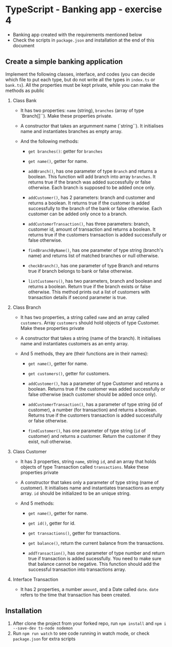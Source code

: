# TypeScript - Banking app - exercise 4

- Banking app created with the requirements mentioned below
- Check the scripts in `package.json` and installation at the end of this document

## Create a simple banking application

Implement the following classes, interface, and codes (you can decide which file to put each type, but do not write all the types in `index.ts` or `bank.ts`). All the properties must be kept private, while you can make the methods as public

1. Class Bank

   - It has two properties: `name` (string), `branches` (array of type `Branch[]``). Make these properties private.

   - A constructor that takes an argumment name (`string``). It initialises name and instantiates branches as empty array.

   - And the following methods:

     - `get branches()`: getter for `branches`

     - `get name()`, getter for name.

     - `addBranch()`, has one parameter of type `Branch` and returns a boolean. This function will add branch into array `branches`. It returns true if the branch was added successfully or false otherwise. Each branch is supposed to be added once only.

     - `addCustomer()`, has 2 parameters: branch and customer and returns a boolean. It returns true if the customer is added successfully to the branch of the bank or false otherwise. Each customer can be added only once to a branch.

     - `addCustomerTransaction()`, has three parameters: branch, customer id, amount of transaction and returns a boolean. It returns true if the customers transaction is added successfully or false otherwise.

     - `findBranchByName()`, has one parameter of type string (branch's name) and returns list of matched branches or null otherwise.

     - `checkBranch()`, has one parameter of type Branch and returns true if branch belongs to bank or false otherwise.

     - `listCustomers()`, has two parameters, branch and boolean and returns a boolean. Return true if the branch exists or false otherwise. This method prints out a list of customers with transaction details if second parameter is true.

2. Class Branch

   - It has two properties, a string called `name` and an array called `customers`. Array `customers` should hold objects of type Customer. Make these properties private

   - A constructor that takes a string (name of the branch). It initialises name and instantiates customers as an emty array.

   - And 5 methods, they are (their functions are in their names):

     - `get name()`, getter for name.

     - `get customers()`, getter for customers.

     - `addCustomer()`, has a parameter of type Customer and returns a boolean. Returns true if the customer was added successfully or false otherwise (each customer should be added once only).

     - `addCustomerTransaction()`, has a parameter of type string (id of customer), a number (for transaction) and returns a boolean. Returns true if the customers transaction is added successfully or false otherwise.

     - `findCustomer()`, has one parameter of type string (`id` of customer) and returns a customer. Return the customer if they exist, null otherwise.

3. Class Customer

   - It has 3 properties, string `name`, string `id`, and an array that holds objects of type Transaction called `transactions`. Make these properties private

   - A constructor that takes only a parameter of type string (name of customer). It initialises name and instantiates transactions as empty array. `id` should be initialized to be an unique string.

   - And 5 methods:

     - `get name()`, getter for name.

     - `get id()`, getter for id.

     - `get transactions()`, getter for transactions.

     - `get balance()`, return the current balance from the transactions.

     - `addTransaction()`, has one parameter of type number and return true if transaction is added sucessfully. You need to make sure that balance cannot be negative. This function should add the successful transaction into transactions array.

4. Interface Transaction

   - It has 2 properties, a number `amount`, and a Date called `date`. `date` refers to the time that transaction has been created.

## Installation

1. After clone the project from your forked repo, run `npm install` and `npm i --save-dev ts-node nodemon`
2. Run `npm run watch` to see code running in watch mode, or check `package.json` for extra scripts
